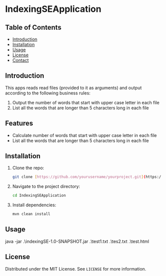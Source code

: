 # IndexingSEApplication

## Table of Contents

- [Introduction](#introduction)
- [Installation](#installation)
- [Usage](#usage)
- [License](#license)
- [Contact](#contact)

## Introduction

This apps reads read files (provided to it as arguments) and output according to the following
business rules:
1. Output the number of words that start with upper case letter in each file
2. List all the words that are longer than 5 characters long in each file

## Features

- Calculate number of words that start with upper case letter in each file
- List all the words that are longer than 5 characters long in each file

## Installation

1. Clone the repo:
    ```bash
    git clone [https://github.com/yourusername/yourproject.git](https://github.com/masjusufrh/IndexingSEApplication.git)
    ```
2. Navigate to the project directory:
    ```bash
    cd IndexingSEApplication
    ```
3. Install dependencies:
    ```bash
    mvn clean install
    ```

## Usage

java -jar .\indexingSE-1.0-SNAPSHOT.jar .\test1.txt .\tes2.txt .\test.html

## License

Distributed under the MIT License. See `LICENSE` for more information.
